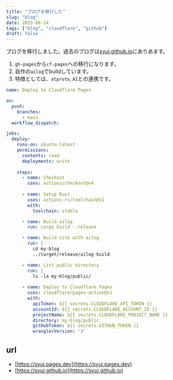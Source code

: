 ```yaml
---
title: "ブログを移行した"
slug: "blog"
date: 2025-06-14
tags: ["blog", "cloudflare", "github"]
draft: false
---
```


ブログを移行しました。過去のブログは[syui.github.io](https://syui.github.io)にありあます。

1. `gh-pages`から`cf-pages`への移行になります。
2. 自作の`ailog`でbuildしています。
3. 特徴としては、`atproto`, `AI`との連携です。

```yml:.github/workflows/cloudflare-pages.yml 
name: Deploy to Cloudflare Pages

on:
  push:
    branches:
      - main
  workflow_dispatch:

jobs:
  deploy:
    runs-on: ubuntu-latest
    permissions:
      contents: read
      deployments: write
    
    steps:
      - name: Checkout
        uses: actions/checkout@v4
          
      - name: Setup Rust
        uses: actions-rs/toolchain@v1
        with:
          toolchain: stable

      - name: Build ailog
        run: cargo build --release

      - name: Build site with ailog
        run: |
          cd my-blog
          ../target/release/ailog build

      - name: List public directory
        run: |
          ls -la my-blog/public/
          
      - name: Deploy to Cloudflare Pages
        uses: cloudflare/pages-action@v1
        with:
          apiToken: ${{ secrets.CLOUDFLARE_API_TOKEN }}
          accountId: ${{ secrets.CLOUDFLARE_ACCOUNT_ID }}
          projectName: ${{ secrets.CLOUDFLARE_PROJECT_NAME }}
          directory: my-blog/public
          gitHubToken: ${{ secrets.GITHUB_TOKEN }}
          wranglerVersion: '3'
```

## url

- [https://syui.pages.dev](https://syui.pages.dev)
- [https://syui.github.io](https://syui.github.io)
